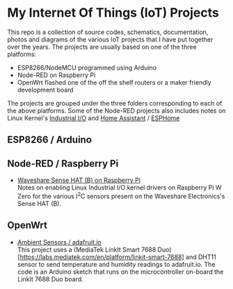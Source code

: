 # My Internet Of Things (IoT) Projects

This repo is a collection of source codes, schematics, documentation, photos and diagrams of the various IoT
projects that I have put together over the years. The projects are usually based on one of the three platforms:

 - ESP8266/NodeMCU programmed using Arduino
 - Node-RED on Raspberry Pi
 - OpenWrt flashed one of the off the shelf routers or a maker friendly development board

The projects are grouped under the three folders corresponding to each of the above platforms.
Some of the Node-RED projects also includes notes on Linux Kernel's [Industrial I/O](https://www.kernel.org/doc/html/latest/driver-api/iio/index.html) and [Home Assistant](https://www.home-assistant.io/) / [ESPHome](https://esphome.io/)

## ESP8266 / Arduino

## Node-RED / Raspberry Pi

- [Waveshare Sense HAT (B) on Raspberry Pi](Node-RED/waveshare_sensehat_iio/README.md)  
  Notes on enabling Linux Industrial I/O kernel drivers on Raspberry Pi W Zero for the various
  I<sup>2</sup>C sensors present on the Waveshare Electronics's Sense HAT (B).


## OpenWrt

- [Ambient Sensors / adafruit.io](OpenWrt/linkit7688_ambient/README.md)  
  This project uses a (MediaTek LinkIt Smart 7688 Duo)[https://labs.mediatek.com/en/platform/linkit-smart-7688] and DHT11 sensor to send temperature and humidity readings to adafruit.io. The code is an Arduino sketch that runs on the microcontroller on-board the LinkIt 7688 Duo board.
